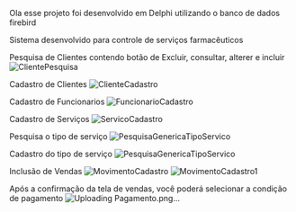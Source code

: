 Ola esse projeto foi desenvolvido em Delphi utilizando o banco de dados firebird

Sistema desenvolvido para controle de serviços farmacêuticos

Pesquisa de Clientes contendo botão de Excluir, consultar, alterer e incluir
![ClientePesquisa](https://github.com/Lucas6566/Farmacia/assets/89346011/965e3efb-193c-4494-90d0-b5e2f3e4739c)

Cadastro de Clientes
![ClienteCadastro](https://github.com/Lucas6566/Farmacia/assets/89346011/2d6cd1ed-f1ef-44c4-b66b-642bea1e0b52)

Cadastro de Funcionarios
![FuncionarioCadastro](https://github.com/Lucas6566/Farmacia/assets/89346011/b774de7e-1e4e-4c46-830d-d671c7390814)

Cadastro de Serviços
![ServicoCadastro](https://github.com/Lucas6566/Farmacia/assets/89346011/cba7051f-6e46-453a-aeab-aeb6b9c73aae)

Pesquisa o tipo de serviço
![PesquisaGenericaTipoServico](https://github.com/Lucas6566/Farmacia/assets/89346011/b3260ef8-34a4-47c3-bc11-4517063e5755)

Cadastro do tipo de serviço
![PesquisaGenericaTipoServico](https://github.com/Lucas6566/Farmacia/assets/89346011/58ab207f-54fd-48cd-ba3f-c10e6420211b)

Inclusão de Vendas
![MovimentoCadastro](https://github.com/Lucas6566/Farmacia/assets/89346011/e0e1326b-093b-4bd7-b033-7956223bc9ed)
![MovimentoCadastro1](https://github.com/Lucas6566/Farmacia/assets/89346011/35478ca9-eae4-43ac-8917-7032f3f2c69c)

Após a confirmação da tela de vendas, você poderá selecionar a condição de pagamento 
![Uploading Pagamento.png…]()


